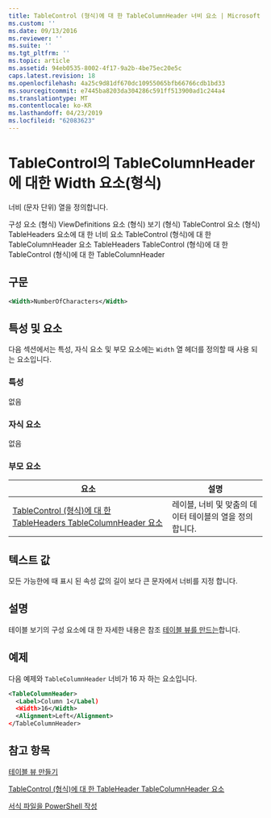 ```yaml
---
title: TableControl (형식)에 대 한 TableColumnHeader 너비 요소 | Microsoft Docs
ms.custom: ''
ms.date: 09/13/2016
ms.reviewer: ''
ms.suite: ''
ms.tgt_pltfrm: ''
ms.topic: article
ms.assetid: 94eb0535-8002-4f17-9a2b-4be75ec20e5c
caps.latest.revision: 18
ms.openlocfilehash: 4a25c9d81df670dc10955065bfb66766cdb1bd33
ms.sourcegitcommit: e7445ba8203da304286c591ff513900ad1c244a4
ms.translationtype: MT
ms.contentlocale: ko-KR
ms.lasthandoff: 04/23/2019
ms.locfileid: "62083623"
---
```

# <a name="width-element-for-tablecolumnheader-for-tablecontrol-format"></a>TableControl의 TableColumnHeader에 대한 Width 요소(형식)

너비 (문자 단위) 열을 정의합니다.

구성 요소 (형식) ViewDefinitions 요소 (형식) 보기 (형식) TableControl 요소 (형식) TableHeaders 요소에 대 한 너비 요소 TableControl (형식)에 대 한 TableColumnHeader 요소 TableHeaders TableControl (형식)에 대 한 TableControl (형식)에 대 한 TableColumnHeader

## <a name="syntax"></a>구문

```xml
<Width>NumberOfCharacters</Width>
```

## <a name="attributes-and-elements"></a>특성 및 요소

다음 섹션에서는 특성, 자식 요소 및 부모 요소에는 `Width` 열 헤더를 정의할 때 사용 되는 요소입니다.

### <a name="attributes"></a>특성

없음

### <a name="child-elements"></a>자식 요소

없음

### <a name="parent-elements"></a>부모 요소

|요소|설명|
|-------------|-----------------|
|[TableControl (형식)에 대 한 TableHeaders TableColumnHeader 요소](./tablecolumnheader-element-format.md)|레이블, 너비 및 맞춤의 데이터 테이블의 열을 정의합니다.|

## <a name="text-value"></a>텍스트 값

모든 가능한에 때 표시 된 속성 값의 길이 보다 큰 문자에서 너비를 지정 합니다.

## <a name="remarks"></a>설명

테이블 보기의 구성 요소에 대 한 자세한 내용은 참조 [테이블 뷰를 만드는](./creating-a-table-view.md)합니다.

## <a name="example"></a>예제

다음 예제와 `TableColumnHeader` 너비가 16 자 하는 요소입니다.

```xml
<TableColumnHeader>
  <Label>Column 1</Label)
  <Width>16</Width>
  <Alignment>Left</Alignment>
</TableColumnHeader>
```

## <a name="see-also"></a>참고 항목

[테이블 뷰 만들기](./creating-a-table-view.md)

[TableControl (형식)에 대 한 TableHeader TableColumnHeader 요소](./tablecolumnheader-element-format.md)

[서식 파일을 PowerShell 작성](./writing-a-powershell-formatting-file.md)
